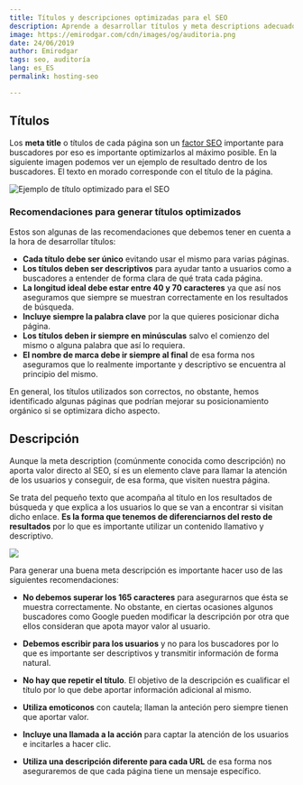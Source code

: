 ```yaml
---
title: Títulos y descripciones optimizadas para el SEO
description: Aprende a desarrollar títulos y meta descriptions adecuados para tus proyectos digitales
image: https://emirodgar.com/cdn/images/og/auditoria.png
date: 24/06/2019
author: Emirodgar
tags: seo, auditoría
lang: es_ES
permalink: hosting-seo

---
```



## Títulos

Los **meta title** o títulos de cada página son un [factor SEO](/factores-seo) importante para buscadores por eso es importante optimizarlos al máximo posible. En la siguiente imagen podemos ver un ejemplo de resultado dentro de los buscadores. El texto en morado corresponde con el título de la página.

![Ejemplo de título optimizado para el SEO](https://i.imgur.com/HQYuvsg.png)

### Recomendaciones para generar títulos optimizados

Estos son algunas de las recomendaciones que debemos tener en cuenta a la hora de desarrollar títulos:

- **Cada título debe ser único** evitando usar el mismo para varias páginas.
- **Los títulos deben ser descriptivos** para ayudar tanto a usuarios como a buscadores a entender de forma clara de qué trata cada página. 
- **La longitud ideal debe estar entre 40 y 70 caracteres** ya que así nos aseguramos que siempre se muestran correctamente en los resultados de búsqueda. 
- **Incluye siempre la palabra clave** por la que quieres posicionar dicha página.
- **Los títulos deben ir siempre en minúsculas** salvo el comienzo del mismo o alguna palabra que así lo requiera.
- **El nombre de marca debe ir siempre al final** de esa forma nos aseguramos que lo realmente importante y descriptivo se encuentra al principio del mismo.

En general, los títulos utilizados son correctos, no obstante, hemos identificado algunas páginas que podrían mejorar su posicionamiento orgánico si se optimizara dicho aspecto.


## Descripción

Aunque la meta description (comúnmente conocida como descripción) no aporta valor directo al SEO, sí es un elemento clave para llamar la atención de los usuarios y conseguir, de esa forma, que visiten nuestra página.

Se trata del pequeño texto que acompaña al título en los resultados de búsqueda y que explica a los usuarios lo que se van a encontrar si visitan dicho enlace. **Es la forma que tenemos de diferenciarnos del resto de resultados** por lo que es importante utilizar un contenido llamativo y descriptivo.

![](https://i.imgur.com/aWmiDl0.png)

Para generar una buena meta descripción es importante hacer uso de las siguientes recomendaciones:

- **No debemos superar los 165 caracteres** para asegurarnos que ésta se muestra correctamente. No obstante, en ciertas ocasiones algunos buscadores como Google pueden modificar la descripción por otra que ellos consideran que apota mayor valor al usuario.

-  **Debemos escribir para los usuarios** y no para los buscadores por lo que es importante ser descriptivos y transmitir información de forma natural.

- **No hay que repetir el título**. El objetivo de la descripción es cualificar el título por lo que debe aportar información adicional al mismo.

- **Utiliza emoticonos** con cautela; llaman la anteción pero siempre tienen que aportar valor.

- **Incluye una llamada a la acción** para captar la atención de los usuarios e incitarles a hacer clic.

- **Utiliza una descripción diferente para cada URL** de esa forma nos aseguraremos de que cada página tiene un mensaje específico.

<!--stackedit_data:
eyJoaXN0b3J5IjpbLTE2NTU3MzI2NSwtOTU3NjIyOTZdfQ==
-->